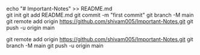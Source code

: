 echo "# Important-Notes" >> README.md  
git init
git add README.md
git commit -m "first commit"
git branch -M main
git remote add origin https://github.com/shivam005/Important-Notes.git
git push -u origin main


git remote add origin https://github.com/shivam005/Important-Notes.git
git branch -M main
git push -u origin main
